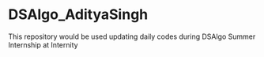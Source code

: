 # DSAlgo_AdityaSingh
This repository would be used updating daily codes during DSAlgo Summer Internship at Internity
